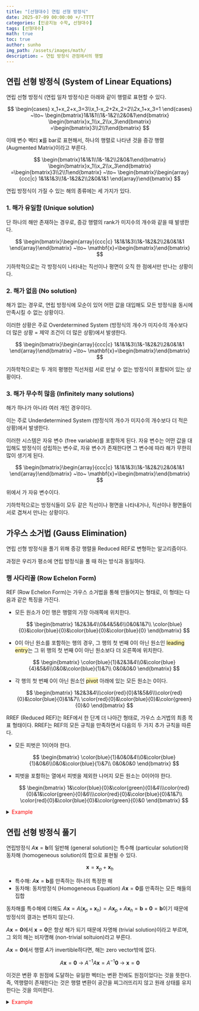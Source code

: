 ```yaml
---
title: "[선형대수] 연립 선형 방정식"
date: 2025-07-09 00:00:00 +/-TTTT
categories: [인공지능 수학, 선형대수]
tags: [선형대수]
math: true
toc: true
author: sunho
img_path: /assets/images/math/
description: ✏️ 연립 방정식 관점에서의 행렬
---
```


## 연립 선형 방정식 (System of Linear Equations)

연립 선형 방정식 (연립 일차 방정식)은 아래와 같이 행렬로 표현할 수 있다.

$$
\begin{cases}
x_1+x_2+x_3=3\\x_1-x_2+2x_2=2\\2x_1+x_3=1
\end{cases}
~\to~
\begin{bmatrix}1&1&1\\1&-1&2\\2&0&1\end{bmatrix}
\begin{bmatrix}x_1\\x_2\\x_3\end{bmatrix}
=\begin{bmatrix}3\\2\\1\end{bmatrix}
$$

이때 변수 벡터 $\mathbf{x}$를 bar로 표현해서, 하나의 행렬로 나타낸 것을 증강 행렬 (Augmented Matrix)이라고 부른다.

$$
\begin{bmatrix}1&1&1\\1&-1&2\\2&0&1\end{bmatrix}
\begin{bmatrix}x_1\\x_2\\x_3\end{bmatrix}
=\begin{bmatrix}3\\2\\1\end{bmatrix}
~\to~
\begin{bmatrix}\begin{array}{ccc|c}
1&1&1&3\\1&-1&2&2\\2&0&1&1
\end{array}\end{bmatrix}
$$

연립 방정식이 가질 수 있는 해의 종류에는 세 가지가 있다.

### 1. 해가 유일함 (Unique solution)

단 하나의 해만 존재하는 경우로, 증강 행렬의 rank가 미지수의 개수와 같을 때 발생한다.

$$
\begin{bmatrix}\begin{array}{ccc|c}
1&1&1&3\\1&-1&2&2\\2&0&1&1
\end{array}\end{bmatrix}
~\to~
\mathbf{x}=\begin{bmatrix}\end{bmatrix}
$$

기하학적으로는 각 방정식이 나타내는 직선이나 평면이 오직 한 점에서만 만나는 상황이다.

### 2. 해가 없음 (No solution)

해가 없는 경우로, 연립 방정식에 모순이 있어 어떤 값을 대입해도 모든 방정식을 동시에 만족시킬 수 없는 상황이다.

이러한 상황은 주로 Overdetermined System (방정식의 개수가 미지수의 개수보다 더 많은 상황 = 제약 조건이 더 많은 상황)에서 발생한다.

$$
\begin{bmatrix}\begin{array}{ccc|c}
1&1&1&3\\1&-1&2&2\\2&0&1&1
\end{array}\end{bmatrix}
~\to~
\mathbf{x}=\begin{bmatrix}\end{bmatrix}
$$

기하학적으로는 두 개의 평행한 직선처럼 서로 만날 수 없는 방정식이 포함되어 있는 상황이다.

### 3. 해가 무수히 많음 (Infinitely many solutions)

해가 하나가 아니라 여러 개인 경우이다.

이는 주로 Underdetermined System (방정식의 개수가 미지수의 개수보다 더 적은 상황)에서 발생한다.

이러한 시스템은 자유 변수 (free variable)를 포함하게 된다. 자유 변수는 어떤 값을 대입해도 방정식이 성립하는 변수로, 자유 변수가 존재한다면 그 변수에 따라 해가 무한히 많이 생기게 된다.

$$
\begin{bmatrix}\begin{array}{ccc|c}
1&1&1&3\\1&-1&2&2\\2&0&1&1
\end{array}\end{bmatrix}
~\to~
\mathbf{x}=\begin{bmatrix}\end{bmatrix}
$$

위에서 가 자유 변수이다.

기하학적으로는 방정식들이 모두 같은 직선이나 평면을 나타내거나, 직선이나 평면들이 서로 겹쳐서 만나는 상황이다.

## 가우스 소거법 (Gauss Elimination)

연립 선형 방정식을 풀기 위해 증강 행렬을 Reduced REF로 변형하는 알고리즘이다.

과정은 우리가 평소에 연립 방정식을 풀 때 하는 방식과 동일하다.

### 행 사다리꼴 (Row Echelon Form)

REF (Row Echelon Form)는 가우스 소거법을 통해 만들어지는 형태로, 이 형태는 다음과 같은 특징을 가진다.

- 모든 원소가 0인 행은 행렬의 가장 아래쪽에 위치한다.

    $$
    \begin{bmatrix}
    1&2&3&4\\0&4&5&6\\0&0&1&7\\
    \color{blue}{0}&\color{blue}{0}&\color{blue}{0}&\color{blue}{0}
    \end{bmatrix}
    $$

- 0이 아닌 원소를 포함하는 행의 경우, 그 행의 첫 번째 0이 아닌 원소인 <span style="background-color:#fff5b1">leading entry</span>는 그 위 행의 첫 번째 0이 아닌 원소보다 더 오른쪽에 위치한다.

    $$
    \begin{bmatrix}
    \color{blue}{1}&2&3&4\\0&\color{blue}{4}&5&6\\0&0&\color{blue}{1}&7\\
    0&0&0&0
    \end{bmatrix}
    $$

- 각 행의 첫 번째 0이 아닌 원소인 <span style="background-color:#fff5b1">pivot</span> 아래에 있는 모든 원소는 0이다.

    $$
    \begin{bmatrix}
    1&2&3&4\\\color{red}{0}&1&5&6\\\color{red}{0}&\color{blue}{0}&1&7\\
    \color{red}{0}&\color{blue}{0}&\color{green}{0}&0
    \end{bmatrix}
    $$

RREF (Reduced REF)는 REF에서 한 단계 더 나아간 형태로, 가우스 소거법의 최종 목표 형태이다. RREF는 REF의 모든 규칙을 만족하면서 다음의 두 가지 추가 규칙을 따른다.

- 모든 피벗은 1이어야 한다.

    $$
    \begin{bmatrix}
    \color{blue}{1}&0&0&4\\0&\color{blue}{1}&0&6\\0&0&\color{blue}{1}&7\\
    0&0&0&0
    \end{bmatrix}
    $$

- 피벗을 포함하는 열에서 피벗을 제외한 나머지 모든 원소는 0이어야 한다.

    $$
    \begin{bmatrix}
    1&\color{blue}{0}&\color{green}{0}&4\\\color{red}{0}&1&\color{green}{0}&6\\\color{red}{0}&\color{blue}{0}&1&7\\
    \color{red}{0}&\color{blue}{0}&\color{green}{0}&0
    \end{bmatrix}
    $$

<details>
<summary><font color='#FF0000'>Example</font></summary>
<div markdown="1">

$$
\begin{bmatrix}\begin{array}{ccc|c}1&1&1&6\\2&3&1&14\\1&-1&2&2\end{array}\end{bmatrix}
$$

---

각 행을 $\rho_1,~\rho_2,~\rho_3$이라고 하자.

우리가 연립 방정식을 풀 때 하는 과정과 동일하게 행에 숫자를 곱해서 다른 행에 더하거나 빼면 된다.

1. $\rho_2\leftarrow\rho_2-2\rho_1$ 수행

   $$
   \begin{bmatrix}\begin{array}{ccc|c}1&1&1&6\\0&1&-1&2\\1&-1&2&2\end{array}\end{bmatrix}
   $$

2. $\rho_3\leftarrow\rho_3-\rho_1$ 수행

   $$
   \begin{bmatrix}\begin{array}{ccc|c}1&1&1&6\\0&1&-1&2\\0&-2&1&-4\end{array}\end{bmatrix}
   $$

3. $\rho_3\leftarrow\rho_3+2\rho_1$ 수행하여

   $$
   \begin{bmatrix}\begin{array}{ccc|c}1&1&1&6\\0&1&-1&2\\0&0&-1&0\end{array}\end{bmatrix}
   $$  

</div>
</details>

## 연립 선형 방정식 풀기

연립방정식 $A\mathbf{x}=\mathbf{b}$의 일반해 (general solution)는 특수해 (particular solution)와 동차해 (homogeneous solution)의 합으로 표현될 수 있다.

$$
\mathbf{x}=\mathbf{x}_p+\mathbf{x}_h
$$

- 특수해: $A\mathbf{x}=\mathbf{b}$를 만족하는 하나의 특정한 해
- 동차해: 동차방정식 (Homogeneous Equation) $A\mathbf{x}=\mathbf{0}$를 만족하는 모든 해들의 집합

동차해를 특수해에 더해도 $A\mathbf{x}=A(\mathbf{x}_p+\mathbf{x}_h)=A\mathbf{x}_p+A\mathbf{x}_h=\mathbf{b}+\mathbf{0}=\mathbf{b}$이기 때문에 방정식의 결과는 변하지 않는다.

$A\mathbf{x}=\mathbf{0}$에서 $\mathbf{x}=\mathbf{0}$은 항상 해가 되기 때문에 자명해 (trivial solution)이라고 부르며, 그 외의 해는 비자명해 (non-trivial soltuion)라고 부른다.
    
$A\mathbf{x}=\mathbf{0}$에서 행렬 $A$가 invertible하다면, 해는 zero vector밖에 없다.

$$
A\mathbf{x}=\mathbf{0}~\to~A^{-1}A\mathbf{x}=A^{-1}\mathbf{0}~\to~\mathbf{x}=\mathbf{0}
$$

이것은 변환 후 원점에 도달하는 유일한 벡터는 변환 전에도 원점이었다는 것을 뜻한다. 즉, 역행렬이 존재한다는 것은 행렬 변환이 공간을 찌그러뜨리지 않고 원래 상태를 유지한다는 것을 의미한다.

<details>
<summary><font color='#FF0000'>Example</font></summary>
<div markdown="1">

$$
\begin{bmatrix}1&0&8&-4\\0&1&2&12\end{bmatrix}
\begin{bmatrix}x_1\\x_2\\x_3\\x_4\end{bmatrix}
=\begin{bmatrix}42\\8\end{bmatrix}
$$

---

**1. Solve Non-Homogeneous Equation**

1. 증강 행렬로 변환 후 가우스 소거법 수행

   $$
   \begin{bmatrix}\begin{array}{cccc|c}1&0&8&-4&42\\0&1&2&12&8\end{array}\end{bmatrix}
   $$

2. Free variable들을 원하는 값으로 설정

   $$
   x_3=0,~x_4=0
   $$

3. Pivot variable들을 구함

   $$
   x_2+2x_3+12x_4=8~\to~x_2=8
   $$
   
   $$
   x_1+8x_3-4x_4=42~\to~x_1=42
   $$

4. 특수해를 구함

    $$
    \mathbf{x}_p=\begin{bmatrix}42\\8\\0\\0\end{bmatrix}
    $$

**2. Solve Homogeneous Equation**

1. 동차 방정식에 대해 가우스 소거법 수행

   $$
   \begin{bmatrix}\begin{array}{cccc|c}1&0&8&-4&0\\0&1&2&12&0\end{array}\end{bmatrix}
   $$

2. Pivot column이 아닌 열에 대한 미지수를 free variable로 표현
   
   $$
   x_2=-2x_3-12x_4
   $$

   $$
   x_1=-8x_3+4x_4
   $$

3. 동차해를 구함

    $$
    \mathbf{x}_h=x_3\begin{bmatrix}-8\\-2\\1\\0\end{bmatrix}
    +x_4\begin{bmatrix}4\\-12\\0\\1\end{bmatrix}
    $$


**3. Find General solution**

$$
\mathbf{x}=\mathbf{x}_p+\mathbf{x}_h=
\begin{bmatrix}42\\8\\0\\0\end{bmatrix}+
x_3\begin{bmatrix}-8\\-2\\1\\0\end{bmatrix}
+x_4\begin{bmatrix}4\\-12\\0\\1\end{bmatrix}
$$

</div>
</details>

